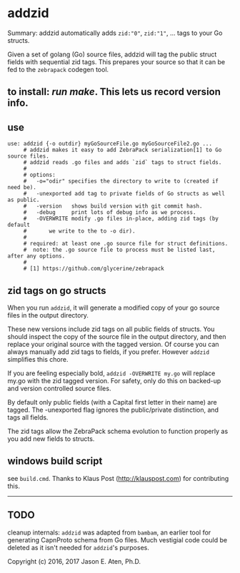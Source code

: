 addzid
======

Summary: addzid automatically adds `zid:"0"`, `zid:"1"`, ... tags to your Go structs.

Given a set of golang (Go) source files, addzid will tag the public
struct fields with sequential zid tags. This prepares your source
so that it can be fed to the `zebrapack` codegen tool.


to install: *run make*. This lets us record version info.
--------

use
---------

~~~
use: addzid {-o outdir} myGoSourceFile.go myGoSourceFile2.go ...
     # addzid makes it easy to add ZebraPack serialization[1] to Go source files.
     # addzid reads .go files and adds `zid` tags to struct fields.
     #
     # options:
     #   -o="odir" specifies the directory to write to (created if need be).
     #   -unexported add tag to private fields of Go structs as well as public.
     #   -version   shows build version with git commit hash.
     #   -debug     print lots of debug info as we process.
     #   -OVERWRITE modify .go files in-place, adding zid tags (by default
     #       we write to the to -o dir).
     #
     # required: at least one .go source file for struct definitions.
     #  note: the .go source file to process must be listed last, after any options.
     #
     # [1] https://github.com/glycerine/zebrapack 
~~~


zid tags on go structs
--------------------------

When you run `addzid`, it will generate a modified copy of your go source files in the output directory.

These new versions include zid tags on all public fields of structs. You should inspect the copy of the source file in the output directory, and then replace your original source with the tagged version.  Of course you can always manually add zid tags to fields, if you prefer. However `addzid` simplifies this chore.

If you are feeling especially bold, `addzid -OVERWRITE my.go` will replace my.go with the zid tagged version. For safety, only do this on backed-up and version controlled source files.

By default only public fields (with a Capital first letter in their name) are tagged. The -unexported flag ignores the public/private distinction, and tags all fields.

The zid tags allow the ZebraPack schema evolution to function properly as you add new fields to structs.

windows build script
---------------------------
see `build.cmd`. Thanks to Klaus Post (http://klauspost.com) for contributing this.

-----

TODO
----
cleanup internals: `addzid` was adapted from `bambam`, an earlier tool for generating CapnProto schema from Go files. Much vestigial code could be deleted as it isn't needed for `addzid`'s purposes.

Copyright (c) 2016, 2017 Jason E. Aten, Ph.D.

